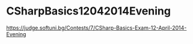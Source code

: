 # CSharpBasics12042014Evening

https://judge.softuni.bg/Contests/7/CSharp-Basics-Exam-12-April-2014-Evening